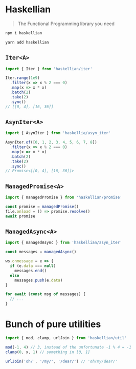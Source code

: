 # Haskellian

> The Functional Programming library you need

```bash
npm i haskellian
```

```bash
yarn add haskellian
```

## `Iter<A>`

```typescript
import { Iter } from 'haskellian/iter'

Iter.range(1e9)
  .filter(x => x % 2 === 0)
  .map(x => x * x)
  .batch(2)
  .take(2)
  .sync()
// [[0, 4], [16, 36]]
```

## `AsynIter<A>`

```typescript
import { AsynIter } from 'haskellia/asyn_iter'

AsynIter.of([0, 1, 2, 3, 4, 5, 6, 7, 8])
  .filter(x => x % 2 === 0)
  .map(x => x * x)
  .batch(2)
  .take(2)
  .sync()
// Promise<[[0, 4], [16, 36]]>
```

## `ManagedPromise<A>`

```typescript
import { managedPromise } from 'haskellian/promise'

const promise = managedPromise()
file.onload = () => promise.resolve()
await promise
```

## `ManagedAsync<A>`

```typescript
import { managedAsync } from 'haskellian/asyn_iter'

const messages = managedAsync()

ws.onmessage = e => {
  if (e.data === null)
    messages.end()
  else
    messages.push(e.data)
}

for await (const msg of messages) {
  // ...
}
```

# Bunch of pure utilities

```typescript
import { mod, clamp, urlJoin } from 'haskellian/util'

mod(-1, 4) // 3, instead of the unfortunate -1 % 4 = -1
clamp(0, x, 1) // something in [0, 1]

urlJoin('oh/', '/my/', '/dear/') // 'oh/my/dear/'
```